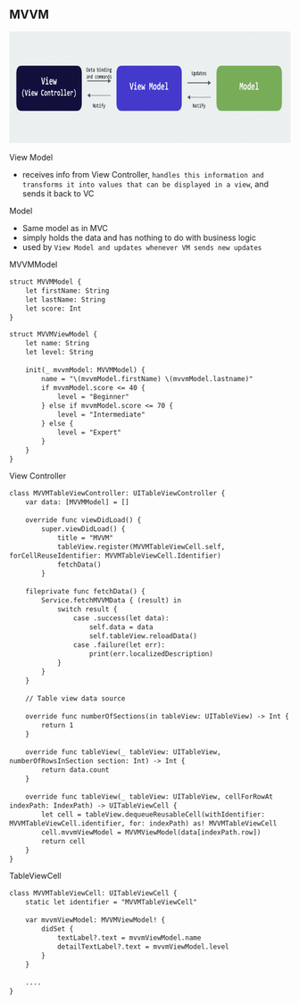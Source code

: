 ## MVVM 

<img src="https://github.com/cs4372/ios-study-guide/blob/master/architecture/MVVM.png" height="200"/>

View Model
- receives info from View Controller, `handles this information and transforms it into values that can be displayed in a view`, and sends it back to VC

Model
- Same model as in MVC
- simply holds the data and has nothing to do with business logic
- used by `View Model and updates whenever VM sends new updates`


MVVMModel

```
struct MVVMModel { 
    let firstName: String
    let lastName: String
    let score: Int
}
```

```
struct MVVMViewModel { 
    let name: String
    let level: String

    init(_ mvvmModel: MVVMModel) { 
        name = "\(mvvmModel.firstName) \(mvvmModel.lastname)"
        if mvvmModel.score <= 40 { 
            level = "Beginner"
        } else if mvvmModel.score <= 70 { 
            level = "Intermediate"
        } else { 
            level = "Expert"
        }
    }
}
```

View Controller 

```
class MVVMTableViewController: UITableViewController { 
    var data: [MVVMModel] = []

    override func viewDidLoad() { 
        super.viewDidLoad() { 
            title = "MVVM"
            tableView.register(MVVMTableViewCell.self, forCellReuseIdentifier: MVVMTableViewCell.Identifier)
            fetchData()
        }
    
    fileprivate func fetchData() { 
        Service.fetchMVVMData { (result) in 
            switch result { 
                case .success(let data): 
                    self.data = data
                    self.tableView.reloadData()
                case .failure(let err):
                    print(err.localizedDescription)
            }
        }
    }

    // Table view data source 

    override func numberOfSections(in tableView: UITableView) -> Int { 
        return 1
    }

    override func tableView(_ tableView: UITableView, numberOfRowsInSection section: Int) -> Int { 
        return data.count
    }

    override func tableView(_ tableView: UITableView, cellForRowAt indexPath: IndexPath) -> UITableViewCell { 
        let cell = tableView.dequeueReusableCell(withIdentifier: MVVMTableViewCell.identifier, for: indexPath) as! MVVMTableViewCell
        cell.mvvmViewModel = MVVMViewModel(data[indexPath.row])
        return cell
    }
}
```

TableViewCell 

```
class MVVMTableViewCell: UITableViewCell { 
    static let identifier = "MVVMTableViewCell"

    var mvvmViewModel: MVVMViewModel! { 
        didSet { 
            textLabel?.text = mvvmViewModel.name
            detailTextLabel?.text = mvvmViewModel.level
        }
    }

    ....
}
```
